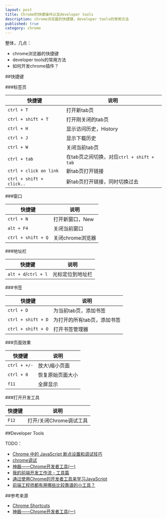 ```yaml
---
layout: post
title: Chrome的快捷操作以及developer tools
description: chrome浏览器的快捷键，developer tools的常用方法
published: true
category: chrome
---
```


整体，几点：

* chrome浏览器的快捷键
* developer tools的常用方法
* 如何开发chrome插件？


##快捷键


###标签页

|快捷键 |说明|
|-----|-----|
|`ctrl + T`|打开新tab页|
|`ctrl + shift + T`|打开刚关闭的tab页|
|`ctrl + H`|显示访问历史，History|
|`ctrl + J`|显示下载历史|
|`ctrl + W`|关闭当前tab页|
|`ctrl + tab`|在tab页之间切换，对应`ctrl + shift + tab`|
|`ctrl + click on link`|新tab页打开链接|
|`ctrl + shift + click..`|新tab页打开链接，同时切换过去|

###窗口

|快捷键 |说明|
|-----|-----|
|`ctrl + N`|打开新窗口，New|
|`alt + F4`|关闭当前窗口|
|`ctrl + shift + Q`|关闭chrome浏览器|


###地址栏

|快捷键 |说明|
|-----|-----|
|`alt + d`/`ctrl + l`|光标定位到地址栏|


###书签

|快捷键 |说明|
|-----|-----|
|`ctrl + D`|为当前tab页，添加书签|
|`ctrl + shift + D`|为打开的所有tab页，添加书签|
|`ctrl + shift + O`|打开书签管理器|

###页面效果

|快捷键 |说明|
|-----|-----|
|`ctrl + +/-`|放大\缩小页面|
|`ctrl + 0`|恢复原始页面大小|
|`f11`|全屏显示|

###打开开发工具

|快捷键 |说明|
|-----|-----|
|`F12`|打开/关闭Chrome调试工具|


##Developer Tools

TODO：

* [Chrome 中的 JavaScript 断点设置和调试技巧][Chrome 中的 JavaScript 断点设置和调试技巧]
* [chrome调试][chrome调试]
* [神器——Chrome开发者工具(一)][神器——Chrome开发者工具(一)]
* [我的前端开发工作流 - 工具篇][我的前端开发工作流 - 工具篇]
* [通过使用Chrome的开发者工具来学习JavaScript][通过使用Chrome的开发者工具来学习JavaScript]
* [前端工程师都有用哪些比较靠谱的小工具？][前端工程师都有用哪些比较靠谱的小工具？]



















##参考来源

* [Chrome Shortcuts][Chrome Shortcuts]
* [神器——Chrome开发者工具(一)][神器——Chrome开发者工具(一)]





[NingG]:    			http://ningg.github.com  "NingG"
[Chrome Shortcuts]:		http://www.shortcutworld.com/en/linux/chrome.html

[神器——Chrome开发者工具(一)]:		http://segmentfault.com/a/1190000000683599
[我的前端开发工作流 - 工具篇]:		http://segmentfault.com/a/1190000000312942
[通过使用Chrome的开发者工具来学习JavaScript]:		http://www.cnblogs.com/ziyunfei/archive/2012/12/02/2797992.html
[Chrome 中的 JavaScript 断点设置和调试技巧]:		http://han.guokai.blog.163.com/blog/static/136718271201321402514114/
[chrome调试]:										http://segmentfault.com/a/1190000002439648
[前端工程师都有用哪些比较靠谱的小工具？]:			http://www.zhihu.com/question/20241338

